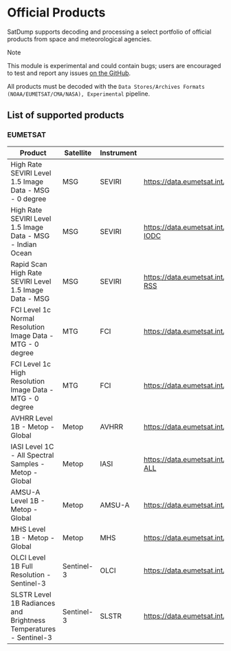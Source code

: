 # Official Products

SatDump supports decoding and processing a select portfolio of official products from space and meteorological agencies.

> [!note]
> This module is experimental and could contain bugs; users are encouraged to test and report any issues [on the GitHub](https://github.com/SatDump/SatDump/issues).

All products must be decoded with the `Data Stores/Archives Formats (NOAA/EUMETSAT/CMA/NASA), Experimental` pipeline.

## List of supported products

### EUMETSAT

| Product                                                           | Satellite  | Instrument | Link                                                           | Notes |
|-------------------------------------------------------------------|------------|------------|----------------------------------------------------------------|-------|
| High Rate SEVIRI Level 1.5 Image Data - MSG - 0 degree            | MSG        | SEVIRI     | https://data.eumetsat.int/product/EO:EUM:DAT:MSG:HRSEVIRI      |       |
| High Rate SEVIRI Level 1.5 Image Data - MSG - Indian Ocean        | MSG        | SEVIRI     | https://data.eumetsat.int/product/EO:EUM:DAT:MSG:HRSEVIRI-IODC |       |
| Rapid Scan High Rate SEVIRI Level 1.5 Image Data - MSG            | MSG        | SEVIRI     | https://data.eumetsat.int/product/EO:EUM:DAT:MSG:MSG15-RSS     |       |
| FCI Level 1c Normal Resolution Image Data - MTG - 0 degree        | MTG        | FCI        | https://data.eumetsat.int/product/EO:EUM:DAT:0662              |       |
| FCI Level 1c High Resolution Image Data - MTG - 0 degree          | MTG        | FCI        | https://data.eumetsat.int/product/EO:EUM:DAT:0665              |       |
| AVHRR Level 1B - Metop - Global                                   | Metop      | AVHRR      | https://data.eumetsat.int/product/EO:EUM:DAT:METOP:AVHRRL1     |       |
| IASI Level 1C - All Spectral Samples - Metop - Global             | Metop      | IASI       | https://data.eumetsat.int/product/EO:EUM:DAT:METOP:IASIL1C-ALL |       |
| AMSU-A Level 1B - Metop - Global                                  | Metop      | AMSU-A     | https://data.eumetsat.int/product/EO:EUM:DAT:METOP:AMSUL1      |       |
| MHS Level 1B - Metop - Global                                     | Metop      | MHS        | https://data.eumetsat.int/product/EO:EUM:DAT:METOP:MHSL1       |       |
| OLCI Level 1B Full Resolution - Sentinel-3                        | Sentinel-3 | OLCI       | https://data.eumetsat.int/product/EO:EUM:DAT:0409              |       |
| SLSTR Level 1B Radiances and Brightness Temperatures - Sentinel-3 | Sentinel-3 | SLSTR      | https://data.eumetsat.int/data/map/EO:EUM:DAT:0411             |       |